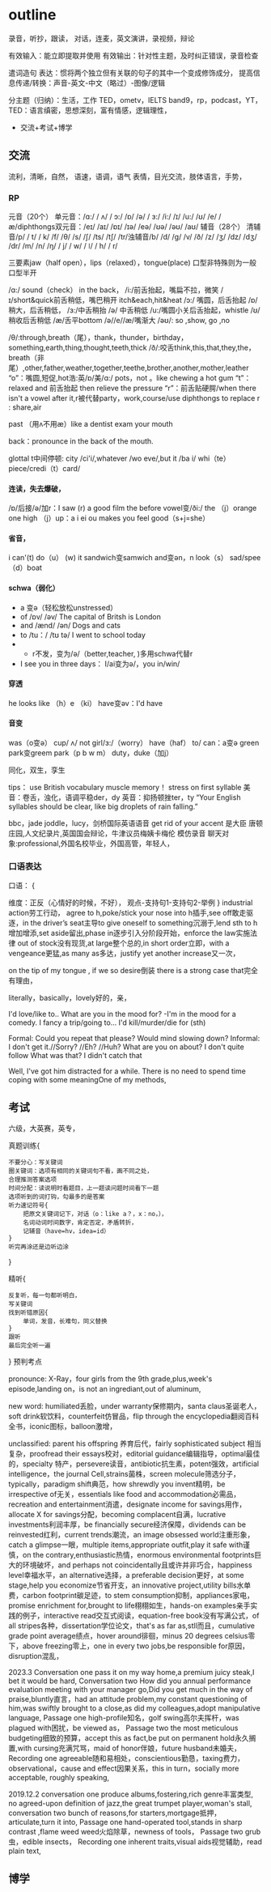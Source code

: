 
# outline


录音，听抄，跟读，
对话，连麦，英文演讲，录视频，辩论

有效输入：能立即提取并使用
有效输出：针对性主题，及时纠正错误，录音检查


遣词造句
表达：惯将两个独立但有关联的句子的其中一个变成修饰成分，
提高信息传递/转换：声音-英文-中文（略过）-图像/逻辑

分主题（归纳）：生活，工作
TED，ometv，IELTS band9，rp，podcast，YT，
TED：语言缜密，思想深刻，富有情感，逻辑理性，

- 交流+考试+博学
## 交流

流利，清晰，自然，
语速，语调，语气
表情，目光交流，肢体语言，手势，

### RP
元音（20个）
单元音：/ɑ:/ / ʌ/ / ɔ:/ /ɒ/ /ə/ / ɜ:/ /i:/ /ɪ/ /u:/ /ʊ/ /e/ /æ/diphthongs双元音：/eɪ/ /aɪ/ /ɒɪ/ /ɪə/ /eə/ /ʊə/ /əʊ/ /aʊ/
辅音（28个）
清辅音/p/ / t/ / k/ /f/ /θ/ /s/ /ʃ/ /ts/ /tʃ/ /tr/浊辅音/b/ /d/ /g/ /v/ /ð/ /z/ /ʒ/ /dz/ /dʒ/ /dr/
/m/ /n/ /ŋ/ / j/ / w/ / ǀ/ / h/ / r/

三要素jaw（half open），lips（relaxed），tongue(place)
口型非特殊则为一般口型半开

/ɑ:/ sound（check） in the back，
/i:/前舌抬起，嘴扁不拉，微笑 /ɪ/short&quick前舌稍低，嘴巴稍开 itch&each,hit&heat
/ɔ:/ 嘴圆，后舌抬起     /ɒ/稍大，后舌稍低，
/ɜ:/中舌稍抬               /ə/ 中舌稍低
/u:/嘴圆小关后舌抬起，whistle  /ʊ/稍收后舌稍低
/æ/舌平bottom
/ə//e//æ/嘴渐大
/əʊ/: so ,show, go ,no 

/θ/:through,breath（尾），thank，thunder，birthday，something,earth,thing,thought,teeth,thick
/ð/:咬舌think,this,that,they,the，breath（非尾）,other,father,weather,together,teethe,brother,another,mother,leather
“o”：嘴圆,短促,hot浩:英/ɒ/美/ɑ:/ pots，not 。like chewing a hot gum
“t”：relaxed and 前舌抬起 then relieve the pressure
“r”：前舌贴硬腭/when there isn't a vowel after it,r被代替party，work,course/use diphthongs to replace r : share,air
 
past （用ʌ不用æ）like a dentist exam your mouth

back：pronounce in the back of the mouth.


glottal t中间停顿: city /ci'i/,whatever /wo eve/,but it /ba i/
whi（te）piece/credi（t）card/


#### 连读，失去爆破，
/ɒ/后接/ə/加r：I saw (r) a good film
the before vowel变/ði:/
the （j）orange one
high （j）up：a i ei ou
makes you feel good（s+j=she）

#### 省音，
i can'(t) do（u） (w) it
sandwich变samwich
and变ən，n
look（s） sad/spee（d）boat

#### schwa（弱化）
-  a 变ə（轻松放松unstressed）
-  of  /ɒv/ /əv/ The capital of Britsh is London
-  and /ænd/ /ən/ Dogs and cats
-  to  /tu：/ /tʊ tə/ I went to school today
-  -  r不发，变为/ə/（better,teacher, )多用schwa代替r
-  I see you in three days： I/ai变为ə/，you in/win/


#### 穿透
he looks like （h）e （ki）
have变əv：I'd have

#### 音变
was（o变ə）
cup/ ʌ/ not girl/ɜ:/（worry）
have（haf） to/
can：a变ə
green park变greem park（p b w m）
duty，duke（加j）

同化，双生，孪生

tips：
use British vocabulary
muscle memory！
stress on first syllable
美音：卷舌，浊化，语调平稳der，dy
英音：抑扬顿挫ter，ty
“Your English syllables should be clear, like big droplets of rain falling.”

bbc，jade joddle，lucy，剑桥国际英语语音
get rid of your accent
是大臣 唐顿庄园,人文纪录片,英国国会辩论，牛津议员梅姨卡梅伦
模仿录音
聊天对象:professional,外国名校毕业，外国高管，年轻人，

### 口语表达
口语：
{

维度：正反（心情好的时候，不好），
观点-支持句1-支持句2-举例
}
industrial action劳工行动，
agree to h,poke/stick your nose into h插手,see off敢走驱逐，in the driver’s seat主导to give oneself to something沉溺于,lend sth to h增加增添,set aside留出,phase in逐步引入分阶段开始，enforce the law实施法律
out of stock没有现货,at large整个总的,in short order立即，with a vengeance更猛,as many as多达，justify yet another increase又一次，
	
on the tip of my tongue	,
if we so desire倒装
there is a strong case that完全有理由，	          

literally，basically，lovely好的，亲，

I'd love/like to..
What are you in the mood for?
-I'm in the mood for a comedy.
I fancy a trip/going to...
I'd kill/murder/die for (sth)

Formal:
Could you repeat that please?
Would mind slowing down?
Informal:
I don't get it.//Sorry? //Eh? //Huh?
What are you on about?
I don't quite follow
What was that?
I didn't catch that

Well, I've got him distracted for a while.
There is no need to spend time coping with some meaningOne of my methods,






## 考试
六级，大英赛，英专，



真题训练{

    不要分心：写关键词
    圈关键词：选项有相同的关键词句不看，画不同之处，
    合理推测答案选项
    时间分配：读说明时看题目，上一题读问题时间看下一题
    选项听到的词打钩，勾最多的是答案
    听力速记符号{
        把原文关键词记下，对话（o：like a？，x：no，），
        名词动词时间数字，肯定否定，矛盾转折，
        记辅音（have=hv，idea=id）
    }
    听完再涂还是边听边涂
}

精听{

    反复听，每一句都听明白，
    写关键词
    找到听错原因{
        单词，发音，长难句，同义替换
    }
    跟听
    最后完全听一遍
}
预判考点


pronounce:
X-Ray，four girls from the 9th grade,plus,week's episode,landing on，is not an ingrediant,out of aluminum,


new word:
humiliated丢脸，under warranty保修期内，santa claus圣诞老人，soft drink软饮料，counterfeit仿冒品，flip through the encyclopedia翻阅百科全书，iconic图标，balloon激增，

unclassified:
parent his offspring 养育后代，fairly sophisticated subject 相当复杂，proofread their essays校对，editorial guidance编辑指导，optimal最佳的，specialty 特产，persevere读音，antibiotic抗生素，potent强效，artificial intelligence，the journal Cell,strains菌株，screen molecule筛选分子，typically，paradigm shift典范，how shrewdly you invent精明，be irrespective of无关，essentials like food and accommodation必需品，recreation and entertainment消遣，designate income for savings用作，allocate X for savings分配，becoming complacent自满，lucrative investments利润丰厚，be financially secure经济保障，dividends can be reinvested红利，current trends潮流，an image obsessed world注重形象，catch a glimpse一眼，multiple items,appropriate outfit,play it safe with谨慎，on the contrary,enthusiastic热情，enormous environmental footprints巨大的环境破坏，and perhaps not coincidentally且或许并非巧合，happiness level幸福水平，an alternative选择，a preferable decision更好，at some stage,help you economize节省开支，an innovative project,utility bills水单费，carbon footprint碳足迹，to stem consumption抑制，appliances家电，promise enrichment for,brought to life栩栩如生，hands-on examples亲手实践的例子，interactive read交互式阅读，equation-free book没有写满公式，of all stripes各种，dissertation学位论文，that's as far as,stll而且，cumulative grade point average绩点，hover around徘徊，minus 20 degrees celsius零下，above freezing零上，one in every two jobs,be responsible for原因，disruption混乱，

2023.3
Conversation one
pass it on my way home,a premium juicy steak,I bet it would be hard,
Conversation two
How did you annual performance evaluation meeting with your manager go,Did you get much in the way of praise,bluntly直言，had an attitude problem,my constant questioning of him,was swiftly brought to a close,as did my colleagues,adopt manipulative language,
Passage one
high-profile知名，golf swing高尔夫挥杆，was plagued with困扰，be viewed as，
Passage two
the most meticulous budgeting细致的预算，accept this as fact,be put on permanent hold永久搁置,with cursing充满咒骂，maid of honor伴娘，future husband未婚夫，
Recording one
agreeable随和易相处，conscientious勤恳，taxing费力，observational，cause and effect因果关系，this in turn，socially more acceptable, roughly speaking,


2019.12.2
conversation one
produce albums,fostering,rich genre丰富类型, no agreed-upon definition of jazz,the great trumpet player,woman's stall, 
conversation two
bunch of reasons,for starters,mortgage抵押，articulate,turn it into,
Passage one
hand-operated tool,stands in sharp contrast ,flame weed weed火焰除草，newness of tools，
Passage two
grub虫，edible insects，
Recording one
inherent traits,visual aids视觉辅助，read plain text,

## 博学



 









